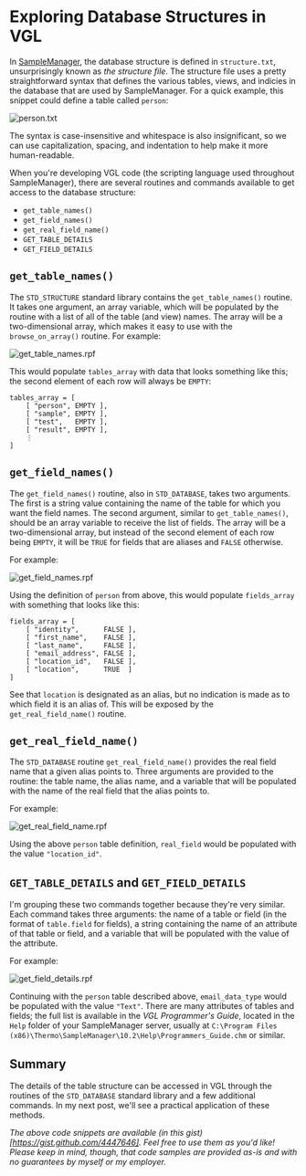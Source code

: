 # Exploring Database Structures in VGL

In [SampleManager](http://www.thermo.com/samplemanager), the database structure is defined in `structure.txt`, unsurprisingly known as _the structure file_.  The structure file uses a pretty straightforward syntax that defines the various tables, views, and indicies in the database that are used by SampleManager.  For a quick example, this snippet could define a table called `person`:

![person.txt](gist:4447646)

The syntax is case-insensitive and whitespace is also insignificant, so we can use capitalization, spacing, and indentation to help make it more human-readable.

When you're developing VGL code (the scripting language used throughout SampleManager), there are several routines and commands available to get access to the database structure:

 * `get_table_names()`
 * `get_field_names()`
 * `get_real_field_name()`
 * `GET_TABLE_DETAILS`
 * `GET_FIELD_DETAILS`

## `get_table_names()`

The `STD_STRUCTURE` standard library contains the `get_table_names()` routine.  It takes one argument, an array variable, which will be populated by the routine with a list of all of the table (and view) names.  The array will be a two-dimensional array, which makes it easy to use with the `browse_on_array()` routine.  For example:

![get_table_names.rpf](gist:4447646)
    
This would populate `tables_array` with data that looks something like this; the second element of each row will always be `EMPTY`:

    tables_array = [
        [ "person", EMPTY ],
        [ "sample", EMPTY ],
        [ "test",   EMPTY ],
        [ "result", EMPTY ],
        ⋮
    ]

## `get_field_names()`

The `get_field_names()` routine, also in `STD_DATABASE`, takes two arguments.  The first is a string value containing the name of the table for which you want the field names.  The second argument, similar to `get_table_names()`, should be an array variable to receive the list of fields.  The array will be a two-dimensional array, but instead of the second element of each row being `EMPTY`, it will be `TRUE` for fields that are aliases and `FALSE` otherwise.

For example:

![get_field_names.rpf](gist:4447646)
    
Using the definition of `person` from above, this would populate `fields_array` with something that looks like this:

    fields_array = [
        [ "identity",      FALSE ],
        [ "first_name",    FALSE ],
        [ "last_name",     FALSE ],
        [ "email_address", FALSE ],
        [ "location_id",   FALSE ],
        [ "location",      TRUE  ]
    ]

See that `location` is designated as an alias, but no indication is made as to which field it is an alias of.  This will be exposed by the `get_real_field_name()` routine.

## `get_real_field_name()`

The `STD_DATABASE` routine `get_real_field_name()` provides the real field name that a given alias points to.  Three arguments are provided to the routine:  the table name, the alias name, and a variable that will be populated with the name of the real field that the alias points to.

For example:

![get_real_field_name.rpf](gist:4447646)

Using the above `person` table definition, `real_field` would be populated with the value `"location_id"`.

## `GET_TABLE_DETAILS` and `GET_FIELD_DETAILS`

I'm grouping these two commands together because they're very similar.  Each command takes three arguments: the name of a table or field (in the format of `table.field` for fields), a string containing the name of an attribute of that table or field, and a variable that will be populated with the value of the attribute.

For example:

![get_field_details.rpf](gist:4447646)

Continuing with the `person` table described above, `email_data_type` would be populated with the value `"Text"`.  There are many attributes of tables and fields; the full list is available in the _VGL Programmer's Guide_, located in the `Help` folder of your SampleManager server, usually at `C:\Program Files (x86)\Thermo\SampleManager\10.2\Help\Programmers_Guide.chm` or similar.

## Summary

The details of the table structure can be accessed in VGL through the routines of the `STD_DATABASE` standard library and a few additional commands.  In my next post, we'll see a practical application of these methods.

_The above code snippets are available (in this gist)[https://gist.github.com/4447646]. Feel free to use them as you'd like! Please keep in mind, though, that code samples are provided as-is and with no guarantees by myself or my employer._



